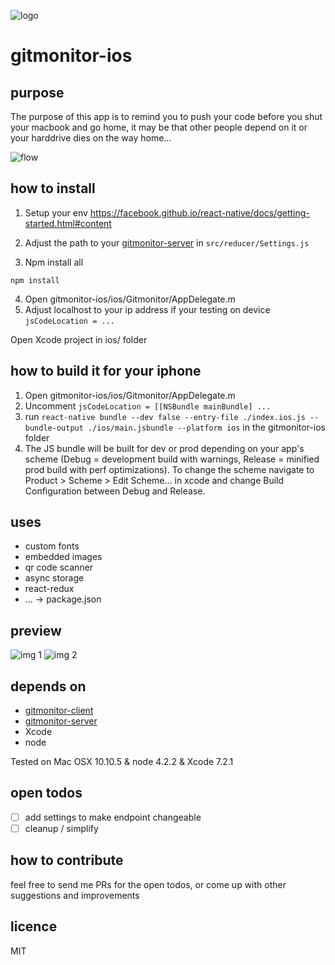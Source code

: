 ![logo](https://github.com/theotow/gitmonitor-ios/raw/master/github/120x120.png "logo")

# gitmonitor-ios

## purpose

The purpose of this app is to remind you to push your code before you shut your macbook and go home, it may be that other people depend on it or your harddrive dies on the way home...

![flow](https://github.com/theotow/gitmonitor-ios/raw/master/github/flow.png "flow")

## how to install

1. Setup your env https://facebook.github.io/react-native/docs/getting-started.html#content
2. Adjust the path to your [gitmonitor-server](https://github.com/theotow/gitmonitor-server) in ```src/reducer/Settings.js```

3. Npm install all
```
npm install
```

4. Open gitmonitor-ios/ios/Gitmonitor/AppDelegate.m
5. Adjust localhost to your ip address if your testing on device ```jsCodeLocation = ...```

Open Xcode project in ios/ folder

## how to build it for your iphone

1. Open gitmonitor-ios/ios/Gitmonitor/AppDelegate.m
2. Uncomment ```jsCodeLocation = [[NSBundle mainBundle] ...```
3. run ```react-native bundle --dev false --entry-file ./index.ios.js --bundle-output ./ios/main.jsbundle --platform ios``` in the gitmonitor-ios folder
4. The JS bundle will be built for dev or prod depending on your app's scheme (Debug = development build with warnings, Release = minified prod build with perf optimizations). To change the scheme navigate to Product > Scheme > Edit Scheme... in xcode and change Build Configuration between Debug and Release.

## uses

* custom fonts
* embedded images
* qr code scanner
* async storage
* react-redux
* ... -> package.json

## preview

![img 1](https://github.com/theotow/gitmonitor-ios/raw/master/github/IMG_1743.PNG "img1")
![img 2](https://github.com/theotow/gitmonitor-ios/raw/master/github/IMG_1742.PNG "img2")


## depends on

* [gitmonitor-client](https://github.com/theotow/gitmonitor-client)
* [gitmonitor-server](https://github.com/theotow/gitmonitor-server)
* Xcode
* node

Tested on Mac OSX 10.10.5 & node 4.2.2 & Xcode 7.2.1

## open todos

* [ ] add settings to make endpoint changeable
* [ ] cleanup / simplify

## how to contribute

feel free to send me PRs for the open todos, or come up with other suggestions and improvements

## licence

MIT

